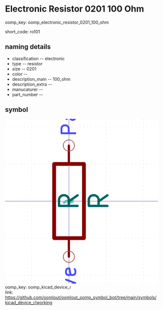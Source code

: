 # Electronic Resistor 0201 100 Ohm
oomp_key: oomp_electronic_resistor_0201_100_ohm  

short_code: ro101
## naming details
* classification -- electronic
* type -- resistor
* size -- 0201
* color -- 
* description_main -- 100_ohm
* description_extra -- 
* manucaturer -- 
* part_number -- 



## symbol

![](symbol/0/working/working_600.png)  
oomp_key: oomp_kicad_device_r  
link: https://github.com/oomlout/oomlout_oomp_symbol_bot/tree/main/symbols/kicad_device_r/working  

